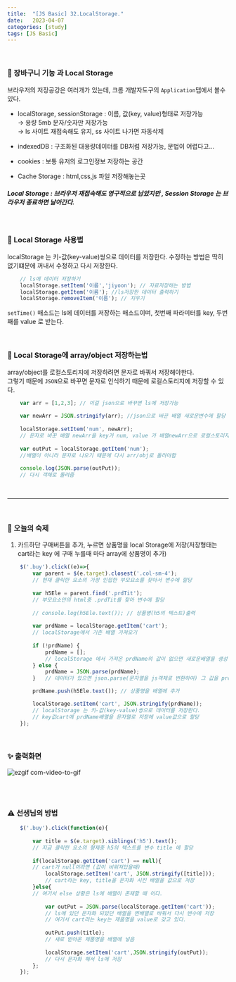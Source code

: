 ```yaml
---
title:  "[JS Basic] 32.LocalStorage."
date:   2023-04-07
categories: [study]
tags: [JS Basic]
---
```

<br>

### 📂 장바구니 기능 과 Local Storage

브라우저의 저장공강은 여러개가 있는데, 크롬 개발자도구의 `Application`탭에서 볼수있다.   

- localStorage, sessionStorage : 이름, 값(key, value)형태로 저장가능   
    → 용량 5mb 문자/숫자만 저장가능   
    → ls 사이트 재접속해도 유지, ss 사이트 나가면 자동삭제   
    
- indexedDB : 구조화된 대용량데이터를 DB처럼 저장가능, 문법이 어렵다고...   
- cookies : 보통 유저의 로그인정보 저장하는 공간   
- Cache Storage : html,css,js 파일 저장해놓는곳 

##### Local Storage : 브라우저 재접속해도 영구적으로 남았지만 , Session Storage 는 브라우저 종료하면 날아간다.

<br>

### 📂 Local Storage 사용법

localStorage 는 키-값(key-value)쌍으로 데이터를 저장한다.
수정하는 방법은 딱히 없기떄문에 꺼내서 수정하고 다시 저장한다.

```js
    // ls에 데이터 저장하기
    localStorage.setItem('이름','jiyoon'); // 자료저장하는 방법
    localStorage.getItem('이름'); //ls저장한 데이터 출력하기
    localStorage.removeItem('이름'); // 지우기
```
`setTime()` 매소드는 ls에 데이터를 저장하는 매소드이며, 첫번째 파라미터를 key, 두번째를 value 로 받는다.

<br>

### 📂 Local Storage에 array/object 저장하는법

array/object를 로컬스토리지에 저장하려면 문자로 바꿔서 저장해야한다.   
그렇기 때문에 `JSON`으로 바꾸면 문자로 인식하기 때문에 로컬스토리지에 저장할 수 있다.   


```js
    var arr = [1,2,3]; // 이걸 json으로 바꾸면 ls에 저장가능
    
    var newArr = JSON.stringify(arr); //json으로 바꾼 배열 새로운변수에 할당
    
    localStorage.setItem('num', newArr);
    // 문자로 바꾼 배열 newArr을 key가 num, value 가 배열newArr으로 로컬스토리지에 저장
    
    var outPut = localStorage.getItem('num');
    //배열이 아니라 문자로 나오기 떄문에 다시 arr/obj로 돌려야함
    
    console.log(JSON.parse(outPut)); 
    // 다시 객체로 돌려줌
```

<br>

---
<br> 

### 📑 오늘의 숙제

1. 카드하단 구매버튼을 추가, 누르면 상품명을 local Storage에 저장(저장형태는 cart라는 key 에 구매 누를때 마다 array에 상품명이 추가)



```js
    $('.buy').click((e)=>{
        var parent = $(e.target).closest('.col-sm-4'); 
        // 현재 클릭한 요소의 가장 인접한 부모요소를 찾아서 변수에 할당
        
        var h5Ele = parent.find('.prdTit'); 
        // 부모요소안의 html중 .prdTit를 찾아 변수에 할당
        
        // console.log(h5Ele.text()); // 상품명(h5의 텍스트)출력
        
        var prdName = localStorage.getItem('cart'); 
        // localStorage에서 기존 배열 가져오기
        
        if (!prdName) {
            prdName = []; 
            // localStorage 에서 가져온 prdName의 값이 없으면 새로운배열을 생성
        } else {
            prdName = JSON.parse(prdName); 
        }   // 데이터가 있으면 json.parse(문자열을 js객체로 변환하여) 그 값을 prdName변수에 할당

        prdName.push(h5Ele.text()); // 상품명을 배열에 추가

        localStorage.setItem('cart', JSON.stringify(prdName)); 
        // localStorage 는 키-값(key-value)쌍으로 데이터를 저장한다.
        // key값cart에 prdName배열을 문자열로 저장에 value값으로 할당
    });
```

<br>

### ✨ 출력화면

![ezgif com-video-to-gif](https://user-images.githubusercontent.com/115879536/230900650-11c6fad5-a56a-4d33-996c-3cd204b8924f.gif)

<br> 
<br>

### ⚠️ 선생님의 방법 

```js
    $('.buy').click(function(e){
        
        var title = $(e.target).siblings('h5').text();
        // 지금 클릭한 요소의 형제중 h5의 텍스트를 변수 title 에 할당
        
        if(localStorage.getItem('cart') == null){
        // cart가 null이라면 (값이 비워져있을때)
            localStorage.setItem('cart', JSON.stringify([title]));
            // cart라는 key, title을 문자화 시킨 배열을 값으로 저장
        }else{
        // 여기서 else 상황은 ls에 배열이 존재할 때 이다.
        
            var outPut = JSON.parse(localStorage.getItem('cart'));
            // ls에 있던 문자화 되있던 배열을 찐배열로 바꿔서 다시 변수에 저장
            // 여기서 cart라는 key는 제품명을 value로 갖고 있다.
            
            outPut.push(title);
            // 새로 받아온 제품명을 배열에 넣음
            
            localStorage.setItem('cart',JSON.stringify(outPut));
            // 다시 문자화 해서 ls에 저장
        };
    });
```